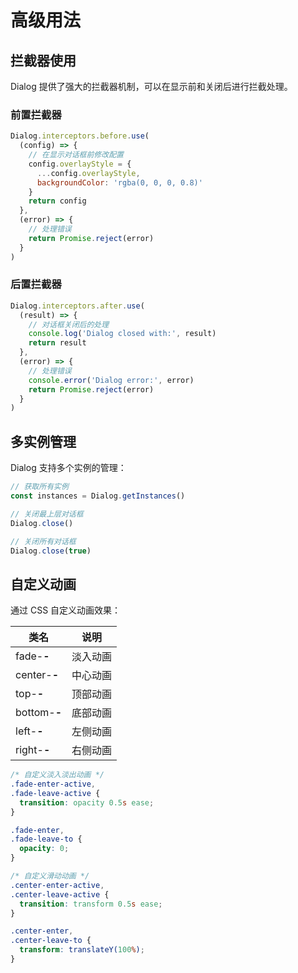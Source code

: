 # 高级用法

## 拦截器使用

Dialog 提供了强大的拦截器机制，可以在显示前和关闭后进行拦截处理。

### 前置拦截器

```js
Dialog.interceptors.before.use(
  (config) => {
    // 在显示对话框前修改配置
    config.overlayStyle = {
      ...config.overlayStyle,
      backgroundColor: 'rgba(0, 0, 0, 0.8)'
    }
    return config
  },
  (error) => {
    // 处理错误
    return Promise.reject(error)
  }
)
```

### 后置拦截器

```js
Dialog.interceptors.after.use(
  (result) => {
    // 对话框关闭后的处理
    console.log('Dialog closed with:', result)
    return result
  },
  (error) => {
    // 处理错误
    console.error('Dialog error:', error)
    return Promise.reject(error)
  }
)
```

## 多实例管理

Dialog 支持多个实例的管理：

```js
// 获取所有实例
const instances = Dialog.getInstances()

// 关闭最上层对话框
Dialog.close()

// 关闭所有对话框
Dialog.close(true)
```

## 自定义动画

通过 CSS 自定义动画效果：

| 类名 | 说明 |
|------|------|
| fade-**-** | 淡入动画 |
| center-**-** | 中心动画 |
| top-**-** | 顶部动画 |
| bottom-**-** | 底部动画 |
| left-**-** | 左侧动画 |
| right-**-** | 右侧动画 |

```css
/* 自定义淡入淡出动画 */
.fade-enter-active,
.fade-leave-active {
  transition: opacity 0.5s ease;
}

.fade-enter,
.fade-leave-to {
  opacity: 0;
}

/* 自定义滑动动画 */
.center-enter-active,
.center-leave-active {
  transition: transform 0.5s ease;
}

.center-enter,
.center-leave-to {
  transform: translateY(100%);
}
``` 
